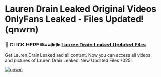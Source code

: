 # Lauren Drain Leaked Original Videos 0nlyFans Leaked - Files Updated! (qnwrn)

<h3>🔴 CLICK HERE 🌐==►► <a href="https://tinyurl.com/2wckxsce" rel="nofollow">Lauren Drain Leaked Updated Files</a></h3>

Get Lauren Drain Leaked and all content. Now you can access all videos and pictures of Lauren Drain Leaked. New Updated Files 2025!

[![qnwrn](https://i.imgur.com/AFduVYN.gif)](https://tinyurl.com/2wckxsce)
